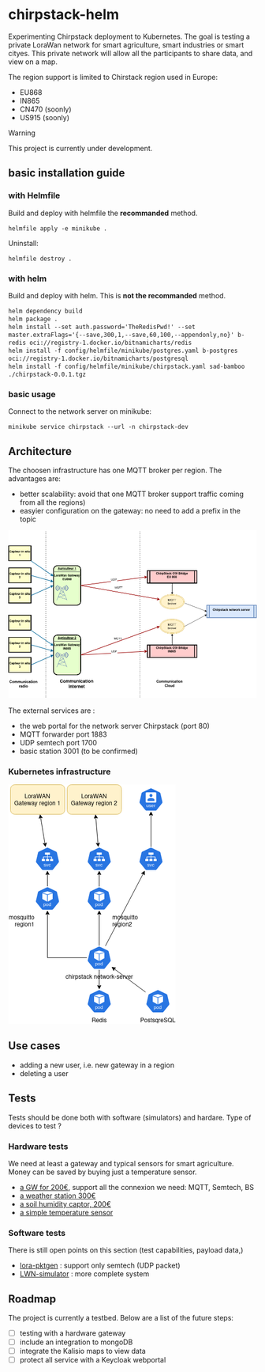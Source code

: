 # chirpstack-helm

Experimenting Chirpstack deployment to Kubernetes. The goal is testing a private LoraWan network for smart agriculture, smart industries or smart cityes.
This private network will allow all the participants to share data, and view on a map.

The region support is limited to Chirstack region used in Europe:

  * EU868     
  * IN865 
  * CN470 (soonly)
  * US915 (soonly)

> [!WARNING]
> This project is currently under development.

## basic installation guide

### with Helmfile

Build and deploy with helmfile the **recommanded** method.
```shell
helmfile apply -e minikube .
```
Uninstall:
```shell
helmfile destroy .
```

### with helm

Build and deploy with helm. This is **not the recommanded** method.

```shell
helm dependency build
helm package .
helm install --set auth.password='TheRedisPwd!' --set master.extraFlags='{--save,300,1,--save,60,100,--appendonly,no}' b-redis oci://registry-1.docker.io/bitnamicharts/redis
helm install -f config/helmfile/minikube/postgres.yaml b-postgres oci://registry-1.docker.io/bitnamicharts/postgresql
helm install -f config/helmfile/minikube/chirpstack.yaml sad-bamboo ./chirpstack-0.0.1.tgz
```

### basic usage

Connect to the network server on minikube:
```shell
minikube service chirpstack --url -n chirpstack-dev
```

## Architecture

The choosen infrastructure has one MQTT broker per region. The advantages are:

  * better scalability: avoid that one MQTT broker support traffic coming from all the regions)
  * easyier configuration on the gateway: no need to add a prefix in the topic

![Chripstack](/schemas/infra-structure.png)

The external services are :

  * the web portal for the network server Chirpstack (port 80)
  * MQTT forwarder port 1883
  * UDP semtech port 1700
  * basic station 3001 (to be confirmed)

### Kubernetes infrastructure

![Chripstack](/schemas/kubernetes.png)

## Use cases 

  * adding a new user, i.e. new gateway in a region 
  * deleting a user

## Tests

Tests should be done both with software (simulators) and hardare.
Type of devices to test ?

### Hardware tests

We need at least a gateway and typical sensors for smart agriculture. Money can be saved by buying just a temperature sensor.

  * [a GW for 200€](https://sparwan.com/smart-office-/115-passerelle-lorawan-ug63-868m-6974225038176.html), support all the connexion we need: MQTT, Semtech, BS
  * [a weather station 300€](https://sparwan.com/stations-meteo/642-station-meteo-lorawan-8-en-1-sensecap-s2120-seeedstudio.html)
  * [a soil humidity captor, 200€](https://sparwan.com/smart-agriculture-/495-capteur-d-humidite-du-sol-lorawan-rak-wireless-c15007.html)
  * [a simple temperature sensor](https://sparwan.com/qualite-de-l-air/599-capteur-de-temperature-lorawan-milesight-ts302.html)

### Software tests


There is still open points on this section (test capabilities, payload data,)

  * [lora-pktgen](https://github.com/donadonny/lora-pktgen) : support only semtech (UDP packet) 
  * [LWN-simulator](https://github.com/UniCT-ARSLab/LWN-Simulator) : more complete system

## Roadmap

The project is currently a testbed. Below are a list of the future steps:

  - [ ] testing with a hardware gateway  
  - [ ] include an integration to mongoDB
  - [ ] integrate the Kalisio maps to view data
  - [ ] protect all service with a Keycloak webportal
